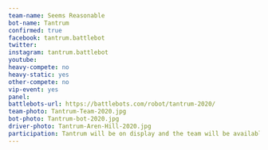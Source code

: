 ```yaml
---
team-name: Seems Reasonable
bot-name: Tantrum
confirmed: true
facebook: tantrum.battlebot
twitter:
instagram: tantrum.battlebot
youtube:
heavy-compete: no
heavy-static: yes
other-compete: no
vip-event: yes
panel:
battlebots-url: https://battlebots.com/robot/tantrum-2020/
team-photo: Tantrum-Team-2020.jpg
bot-photo: Tantrum-bot-2020.jpg
driver-photo: Tantrum-Aren-Hill-2020.jpg
participation: Tantrum will be on display and the team will be available for meet and greet throughout the weekend and at the Ruckus VIP Fundraiser!
---
```

